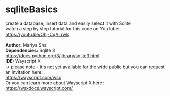 # sqliteBasics
create a database, insert data and easily select it with Sqlite
<br>
watch a step by step tutorial for this code on YouTube:
<br>
https://youtu.be/Ohj-CqALrwk
<br>
<br>
<b>Author:</b> Mariya Sha
<br>
<b>Dependencies:</b> Sqlite 3
<br>
https://docs.python.org/3/library/sqlite3.html
<br>
<b>IDE:</b> Wayscript X
<br>
-> please note - it's not yet available for the wide public but you can request an invitation here:
<br>
https://wayscript.com/wsx
<br>
Or you can learn more about Wayscript X here:
<br>
https://wsxdocs.wayscript.com/

